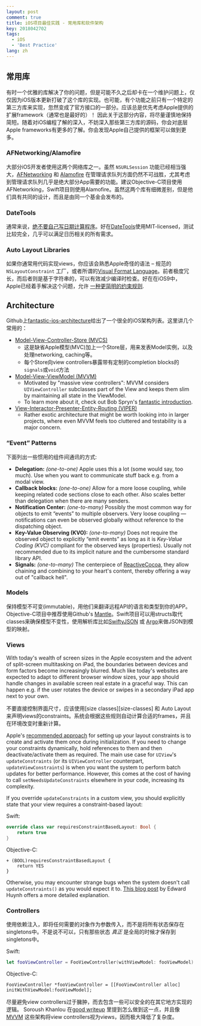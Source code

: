 ```yaml
---
layout: post
comment: true
title: iOS项目最佳实践 - 常用库和软件架构
key: 2018042702
tags:
  - iOS
  - 'Best Practice'
lang: zh
---
```

## 常用库
有时一个优雅的库解决了你的问题，但是可能不久之后却卡在一个维护问题上，仅仅因为iOS版本更新打破了这个库的实现。也可能，有个功能之前只有一个特定的第三方库来实现，忽然变成了官方接口的一部分。应该总是优先考虑Apple提供的扩展framework（通常也是最好的）！
因此关于这部分内容，将尽量谨慎地保持简短。随着对iOS编程了解的深入，不妨深入那些第三方库的源码，你会对底层Apple frameworks有更多的了解。你会发现Apple自己提供的框架可以做到更多。

### AFNetworking/Alamofire

大部分iOS开发者使用这两个网络库之一。虽然 `NSURLSession` 功能已经相当强大，[AFNetworking][afnetworking-github] 和 [Alamofire][alamofire-github] 在管理请求队列方面仍然不可战胜，尤其考虑到管理请求队列几乎是绝大部分App需要的功能。建议Objective-C项目使用AFNetworking，Swift项目则使用Alamofire。虽然这两个库有细微差别，但是他们具有共同的设计，而且是由同一个基金会发布的。

[afnetworking-github]: https://github.com/AFNetworking/AFNetworking
[alamofire-github]: https://github.com/Alamofire/Alamofire

### DateTools
通常来说，[绝不要自己写日期计算程序][timezones-youtube]。好在[DateTools][datetools-github]使用MIT-licensed，测试比较完全，几乎可以满足日历相关的所有需求。

[timezones-youtube]: https://www.youtube.com/watch?v=-5wpm-gesOY
[datetools-github]: https://github.com/MatthewYork/DateTools

### Auto Layout Libraries
如果你通常用代码实现views，你应该会熟悉Apple奇怪的语法 – 规范的 `NSLayoutConstraint` 工厂，或者所谓的[Visual Format Language][visual-format-language]。前者极度冗长，而后者则是基于字符串的，可以有效减少编译时检查。好在在iOS9中，Apple已经着手解决这个问题，允许 [一种更简明的约束规则][nslayoutanchor].

[visual-format-language]: https://developer.apple.com/library/ios/documentation/UserExperience/Conceptual/AutolayoutPG/VisualFormatLanguage.html
[nslayoutanchor]: https://developer.apple.com/library/prerelease/ios/documentation/AppKit/Reference/NSLayoutAnchor_ClassReference/index.html

## Architecture
Github上[fantastic-ios-architecture][fantastic-ios-architecture]给出了一个很全的iOS架构列表。这里讲几个常用的：
* [Model-View-Controller-Store (MVCS)][mvcs]
    * 这是缺省Apple模型(MVC)加上一个Store层，用来发表Model实例，以及处理networking, caching等。
    * 每个Store向view controllers暴露带有定制的completion blocks的`signals`或`void`方法
* [Model-View-ViewModel (MVVM)][mvvm]
    * Motivated by "massive view controllers": MVVM considers `UIViewController` subclasses part of the View and keeps them slim by maintaining all state in the ViewModel.
    * To learn more about it, check out Bob Spryn's [fantastic introduction][sprynthesis-mvvm].
* [View-Interactor-Presenter-Entity-Routing (VIPER)][viper]
    * Rather exotic architecture that might be worth looking into in larger projects, where even MVVM feels too cluttered and testability is a major concern.

[mvcs]: http://programmers.stackexchange.com/questions/184396/mvcs-model-view-controller-store
[mvvm]: https://www.objc.io/issues/13-architecture/mvvm/
[sprynthesis-mvvm]: http://www.sprynthesis.com/2014/12/06/reactivecocoa-mvvm-introduction/
[viper]: https://www.objc.io/issues/13-architecture/viper/
[fantastic-ios-architecture]: https://github.com/onmyway133/fantastic-ios-architecture

### “Event” Patterns

下面列出一些惯用的组件间通讯的方式:

* __Delegation:__ _(one-to-one)_ Apple uses this a lot (some would say, too much). Use when you want to communicate stuff back e.g. from a modal view.
* __Callback blocks:__ _(one-to-one)_ Allow for a more loose coupling, while keeping related code sections close to each other. Also scales better than delegation when there are many senders.
* __Notification Center:__ _(one-to-many)_ Possibly the most common way for objects to emit “events” to multiple observers. Very loose coupling — notifications can even be observed globally without reference to the dispatching object.
* __Key-Value Observing (KVO):__ _(one-to-many)_ Does not require the observed object to explicitly “emit events” as long as it is _Key-Value Coding (KVC)_ compliant for the observed keys (properties). Usually not recommended due to its implicit nature and the cumbersome standard library API.
* __Signals:__ _(one-to-many)_ The centerpiece of [ReactiveCocoa][reactivecocoa-github], they allow chaining and combining to your heart's content, thereby offering a way out of "callback hell".

[reactivecocoa-github]: https://github.com/ReactiveCocoa/ReactiveCocoa

### Models

保持模型不可变(immutable)，用他们来翻译远程API的语言和类型到你的APP。Objective-C项目中推荐使用Github's [Mantle](https://github.com/Mantle/Mantle)。Swift项目可以用structs取代classes来确保模型不变性，使用解析库比如[SwiftyJSON][swiftyjson] 或 [Argo][argo]来做JSON到模型的映射。

[swiftyjson]: https://github.com/SwiftyJSON/SwiftyJSON
[argo]: https://github.com/thoughtbot/Argo

### Views

With today's wealth of screen sizes in the Apple ecosystem and the advent of split-screen multitasking on iPad, the boundaries between devices and form factors become increasingly blurred. Much like today's websites are expected to adapt to different browser window sizes, your app should handle changes in available screen real estate in a graceful way. This can happen e.g. if the user rotates the device or swipes in a secondary iPad app next to your own.

不要直接控制界面尺寸，应该使用[size classes][size-classes] 和 Auto Layout 来声明views的constraints。系统会根据这些规则自动计算合适的frames，并且在环境改变时重新计算。

Apple's [recommended approach][wwdc-autolayout-mysteries] for setting up your layout constraints is to create and activate them once during initialization. If you need to change your constraints dynamically, hold references to them and then deactivate/activate them as required. The main use case for `UIView`'s `updateConstraints` (or its `UIViewController` counterpart, `updateViewConstraints`) is when you want the system to perform batch updates for better performance. However, this comes at the cost of having to call `setNeedsUpdateConstraints` elsewhere in your code, increasing its complexity.

If you override `updateConstraints` in a custom view, you should explicitly state that your view requires a constraint-based layout:

Swift:
```swift
override class var requiresConstraintBasedLayout: Bool {
    return true
}
```

Objective-C:
```objective_c
+ (BOOL)requiresConstraintBasedLayout {
    return YES
}
```

Otherwise, you may encounter strange bugs when the system doesn't call `updateConstraints()` as you would expect it to. [This blog post][edward-huynh-requiresconstraintbasedlayout] by Edward Huynh offers a more detailed explanation.

[wwdc-autolayout-mysteries]: https://developer.apple.com/videos/wwdc/2015/?id=219
[edward-huynh-requiresconstraintbasedlayout]: http://www.edwardhuynh.com/blog/2013/11/24/the-mystery-of-the-requiresconstraintbasedlayout/

### Controllers

使用依赖注入，即将任何需要的对象作为参数传入，而不是将所有状态保存在singletons中。不是说不可以，只有那些状态 _真正_ 是全局的时候才保存到singletons中。

Swift:
```swift
let fooViewController = FooViewController(withViewModel: fooViewModel)
```

Objective-C:
```objective_c
FooViewController *fooViewController = [[FooViewController alloc] initWithViewModel:fooViewModel];
```

尽量避免view controllers过于臃肿，而去包含一些可以安全的在其它地方实现的逻辑。 Soroush Khanlou 在[good writeup][khanlou-destroy-massive-vc] 里提到怎么做到这一点，并且像 [MVVM](#architecture) 这些架构将view controllers视为views，因而极大降低了复杂度。

[khanlou-destroy-massive-vc]: http://khanlou.com/2014/09/8-patterns-to-help-you-destroy-massive-view-controller/
